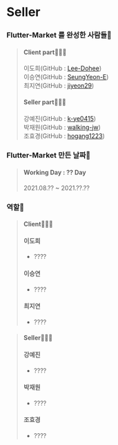 # Seller

### Flutter-Market 를 완성한 사람들🤗
>#### Client part🧑🏻‍💼
> 이도희(GitHub : [Lee-Dohee](https://github.com/Lee-Dohee))<br>
> 이승연(GitHub : [SeungYeon-E](https://github.com/SeungYeon-E))<br>
> 최지연(GitHub : [jiyeon29](https://github.com/jiyeon29))
>
> #### Seller part🧑🏻‍🌾
> 강예진(GitHub : [k-ye0415](https://github.com/k-ye0415))<br>
> 박재원(GitHub : [walking-jw](https://github.com/walking-jw))<br>
> 조효경(GitHub : [hogang1223](https://github.com/hogang1223))
>


### Flutter-Market 만든 날짜🌟
> #### Working Day : ?? Day
> 2021.08.?? ~ 2021.??.??


### 역할🤔
> #### Client🧑🏻‍💼
> #### 이도희
> - ????
>
> #### 이승연
> - ????
>
> #### 최지연
> - ????


> #### Seller🧑🏻‍🌾
> #### 강예진
> - ????
>
>#### 박재원
> - ????
>
>#### 조효경
> - ????



